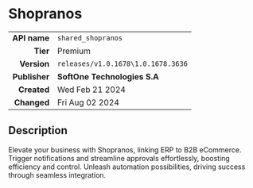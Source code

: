 # Shopranos
| | |
|-:|-|
|**API name**|`shared_shopranos`|
|**Tier**|Premium|
|**Version**|`releases/v1.0.1678\1.0.1678.3636`|
|**Publisher**|**SoftOne Technologies S.A**|
|**Created**|Wed Feb 21 2024|
|**Changed**|Fri Aug 02 2024|

## Description
Elevate your business with Shopranos, linking ERP to B2B eCommerce. Trigger notifications and streamline approvals effortlessly, boosting efficiency and control. Unleash automation possibilities, driving success through seamless integration.

